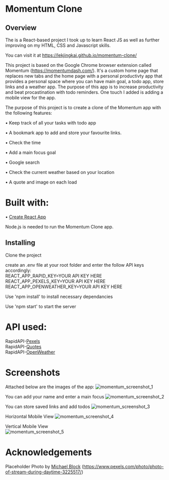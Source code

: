 # Momentum Clone

## Overview

The is a React-based project I took up to learn React JS as well as further improving on my HTML, CSS and Javascript skills.

You can visit it at https://lekjingkai.github.io/momentum-clone/

This project is based on the Google Chrome browser extension called Momentum (https://momentumdash.com/). It's a custom home page that replaces new tabs and the home page with a personal productivty app that provides a personal space where you can have main goal, a todo app, store links and a weather app. The purpose of this app is to increase productivity and beat procastination with todo reminders. One touch I added is adding a mobile view for the app.

The purpose of this project is to create a clone of the Momentum app with the following features:

• Keep track of all your tasks with todo app

• A bookmark app to add and store your favourite links.

• Check the time

• Add a main focus goal

• Google search

• Check the current weather based on your location

• A quote and image on each load

# Built with:
• [Create React App](https://github.com/facebook/create-react-app)

Node.js is needed to run the Momentum Clone app.

## Installing
Clone the project  

create an .env file at your root folder and enter the follow API keys accordingly:  
REACT_APP_RAPID_KEY=YOUR API KEY HERE  
REACT_APP_PEXELS_KEY=YOUR API KEY HERE  
REACT_APP_OPENWEATHER_KEY=YOUR API KEY HERE  
  
Use 'npm install' to install necessary dependancies  
  
Use 'npm start' to start the server  

# API used:
RapidAPI-[Pexels](https://rapidapi.com/community/api/open-weather-map)  
RapidAPI-[Quotes](https://rapidapi.com/martin.svoboda/api/quotes15)  
RapidAPI-[OpenWeather](https://rapidapi.com/pexels-pexels-default/api/Pexels)  

# Screenshots

Attached below are the images of the app:
![momentum_screenshot_1](https://user-images.githubusercontent.com/53485796/119124017-c7686100-ba62-11eb-9902-753db62e345c.png)

You can add your name and enter a main focus 
![momentum_screenshot_2](https://user-images.githubusercontent.com/53485796/119124247-0991a280-ba63-11eb-9c92-a01cb9535e9a.png)

You can store saved links and add todos
![momentum_screenshot_3](https://user-images.githubusercontent.com/53485796/119124254-0b5b6600-ba63-11eb-82ce-a002ad68cbce.png)

Horizontal Mobile View
![momentum_screenshot_4](https://user-images.githubusercontent.com/53485796/119126811-1c59a680-ba66-11eb-9e77-82ded4531f05.png)

Vertical Mobile View  
![momentum_screenshot_5](https://user-images.githubusercontent.com/53485796/119126815-1d8ad380-ba66-11eb-8fce-c9c0e476424f.png)

# Acknowledgements
Placeholder Photo by [Michael Block](https://www.pexels.com/@michael-block-1691617) (https://www.pexels.com/photo/photo-of-stream-during-daytime-3225517/)

